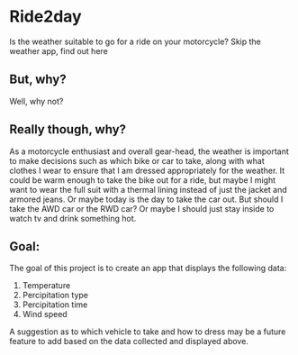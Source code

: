 # Ride2day
Is the weather suitable to go for a ride on your motorcycle? Skip the weather app, find out here

## But, why?
Well, why not?

## Really though, why?
As a motorcycle enthusiast and overall gear-head, the weather is important to make decisions such as which bike or car to take, along with what clothes I wear to ensure that I am dressed appropriately for the weather.  It could be warm enough to take the bike out for a ride, but maybe I might want to wear the full suit with a thermal lining instead of just the jacket and armored jeans.  Or maybe today is the day to take the car out. But should I take the AWD car or the RWD car? Or maybe I should just stay inside to watch tv and drink something hot.

## Goal:
The goal of this project is to create an app that displays the following data:
1. Temperature
2. Percipitation type
3. Percipitation time
4. Wind speed

A suggestion as to which vehicle to take and how to dress may be a future feature to add based on the data collected and displayed above.

